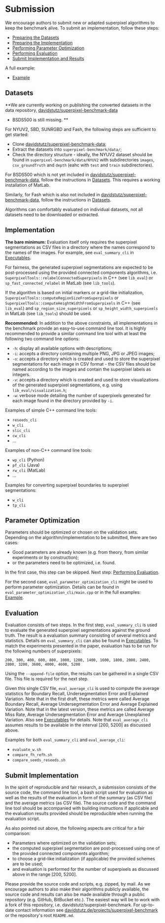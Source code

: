 # Submission

We encourage authors to submit new or adapted superpixel algorithms to keep the
benchmark alive. To submit an implementation, follow these steps:

* [Preparing the Datasets](#datasets)
* [Preparing the Implementation](#implementation)
* [Performing Parameter Optimization](#parameter-optimization)
* [Performing Evaluation](#evaluation)
* [Submit Implementation and Results](#submit-implementation)

A full example:

* [Example](EXAMPLE.md)

## Datasets

**We are currently working on publishing the converted datasets in the data repository, 
[davidstutz/superpixel-benchmark-data](https://github.com/davidstutz/superpixel-benchmark-data) 
- BSDS500 is still missing. **

For NYUV2, SBD, SUNRGBD and Fash, the following steps are sufficient to get started:

* Clone [davidstutz/superpixel-benchmark-data](https://github.com/davidstutz/superpixel-benchmark-data);
* Extract the datasets into `superpixel-benchmark/data/`;
* Check the directory structure - ideally, the NYUV2 dataset should be found in
`superpixel-benchmark/data/NYUV2` with subdirectories `images`, `csv_groundTruth`
and `depth` (eahc with `test` and `train` subdirectories).

For BSDS500 which is not yet included in [davidstutz/superpixel-benchmark-data](https://github.com/davidstutz/superpixel-benchmark-data),
follow the instructions in [Datasets](DATASETS.md). This requires a working 
installation of MatLab.

Similarly, for Fash which is also not included in [davidstutz/superpixel-benchmark-data](https://github.com/davidstutz/superpixel-benchmark-data),
follow the instructions in [Datasets](DATASETS.md).

Algorithms can comfortably evaluated on individual datasets, not all datasets
need to be downloaded or extracted.

## Implementation

**The bare minimum:**
Evaluation itself only requires the superpixel segmentations as CSV files in a directory
where the names correspond to the names of the images. For example, see `eval_summary_cli`
in [Executables](EXECUTABLES.md).

For fairness, the generated superpixel segmentations are expected to be
post-processed using the provided connected components algorithms, i.e.
`SuperpixelTools::relabelConnectedSuperpixels` in C++ (see `lib_eval`) or
`sp_fast_connected_relabel` in MatLab (see `lib_tools`).

If the algorithm is based on initial markers or a grid-like initialization,
`SuperpixelTools::computeRegionSizeFromSuperpixels` or 
`SuperpixelTools::computeHeightWidthFromSuperpixels` in C++ (see `lib_eval`) and
`sp_region_size_superpixels` or `sp_height_width_superpixels` in MatLab (see `lib_tools`)
should be used. 

**Recommended:**
In addition to the above constraints, all implementations in the benchmark 
provide an easy-to-use command line tool.
It is highly recommended to provide a similar command line tool with at least 
the following two command line options:

* `-h`: display all available options with descriptions;
* `-i`: accepts a directory containing multiple PNG, JPG or JPEG images;
* `-o`: accepts a directory which is created and used to store the
superpixel segmentations for each image in CSV format - the CSV files should
be named according to the images and contain the superpixel labels as integers.
* `-v`: accepts a directory which is created and used to store visualizations
of the generated superpixel segmentations, e.g. using `lib_eval/visualization.h`;
* `-w`: verbose mode detailing the number of superpixels generated for each image
found in the directory provided by `-i`.

Examples of simple C++ command line tools:

* `reseeds_cli`
* `w_cli`
* `slic_cli`
* `cw_cli`
* ...

Examples of non-C++ command line tools:

* `wp_cli` (Python)
* `pf_cli` (Java)
* `rw_cli` (MatLab)
* ...

Examples for converting superpixel boundaries to superpixel segmentations:

* `w_cli`
* `tp_cli`

## Parameter Optimization

Parameters should be optimized or chosen on the validation sets. 
Depending on the algorithm/implementation to be submitted, there are two cases:

* Good parameters are already known (e.g. from theory, from similar experiments
or by construction);
* or the parameters need to be optimized, i.e. found.

In the first case, this step can be skipped. Next step: [Performing Evaluation](#evaluation).

For the second case, `eval_parameter_optimization_cli` might be used to perform
parameter optimization. Details can be found in `eval_parameter_optimization_cli/main.cpp`
or in the full examples: [Example](EXAMPLE.md).

## Evaluation

Evaluation consists of two steps. In the first step, `eval_summary_cli` is used
to evaluate the generated superpixel segmentations against the ground truth.
The result is a evaluation summary consisting of several metrics and statistics.
Details on `eval_summary_cli` can also be found in [Executables](EXECUTABLES.md).
To match the experiments presented in the paper, evaluation has to be run for
the following numbers of superpixels:

    200, 300, 400, 600, 800, 1000, 1200, 1400, 1600, 1800, 2000, 2400, 2800, 3200, 3600, 4000, 4600, 5200

Using the `--append-file` option, the results can be gathered in a single CSV file.
This file is required for the next step.

Given this single CSV file, `eval_average_cli` is used to compute the average statistics
for Boundary Recall, Undersegmentation Error and Explained Variation. Note that
in the first draft, these metrics were called Average Boundary Recall, Average Undersegmentation
Error and Average Explained Variation. Note that in the latest version, these
metrics are called Average Miss Rate, Average Undersegmentation Error and
Average Unexplained Variation. Also see [Executables](EXECUTABLES.md) for details.
Note that `eval_average_cli` assumes results to be available in the interval
[200, 5200] as discussed above.

Examples for both `eval_summary_cli` and `eval_average_cli`:

* `evaluate_w.sh`
* `compare_fh_refh.sh`
* `compare_seeds_reseeds.sh`

## Submit Implementation

In the spirit of reproducible and fair research, a submission 
consists of the source code, the command line tool, a bash script used for evaluation
as well as the results of the evaluation in form of the summary (as CSV file) and
the average metrics (as CSV file). The source code and the command line tool should be
accompanied with building instructions if applicable and the evaluation results
provided should be reproducible when running the evaluation script.

As also pointed out above, the following aspects
are critical for a fair comparison:

* Parameters where optimized on the validation sets;
* the computed superpixel segmentation are post-processed using one of the
provided connected components algorithm;
* to choose a grid-like initialization (if applicable) the provided
schemes are to be used;
* and evaluation is performed for the number of superpixels as discussed above
in the range [200, 5200].

Please provide the source code and scripts, e.g. zipped, by mail. As we encourage
authors to also make their algorithms publicly available, the source code
and results can also be made available through a public repository (e.g. GitHub, BitBucket etc.).
The easiest way will be to work with a fork of this repository, i.e. davidstutz/superpixel-benchmark.
For up-to-date contact information see 
[davidstutz.de/projects/superpixel-benchmark](http://davidstutz.de/projects/superpixel-benchmark/)
or the repository's root `README.md`.